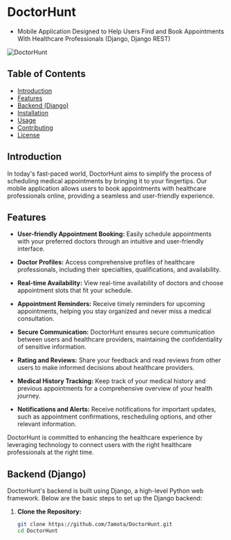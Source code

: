 # DoctorHunt

- Mobile Application Designed to Help Users Find and Book Appointments With Healthcare Professionals (Django, Django REST)

![DoctorHunt](https://github.com/7amota/DoctorHunt/blob/main/dh.jpg)

## Table of Contents

- [Introduction](#introduction)
- [Features](#features)
- [Backend (Django)](#backend-django)
- [Installation](#installation)
- [Usage](#usage)
- [Contributing](#contributing)
- [License](#license)

## Introduction

In today's fast-paced world, DoctorHunt aims to simplify the process of scheduling medical appointments by bringing it to your fingertips. Our mobile application allows users to book appointments with healthcare professionals online, providing a seamless and user-friendly experience.

## Features

- **User-friendly Appointment Booking:**
  Easily schedule appointments with your preferred doctors through an intuitive and user-friendly interface.

- **Doctor Profiles:**
  Access comprehensive profiles of healthcare professionals, including their specialties, qualifications, and availability.

- **Real-time Availability:**
  View real-time availability of doctors and choose appointment slots that fit your schedule.

- **Appointment Reminders:**
  Receive timely reminders for upcoming appointments, helping you stay organized and never miss a medical consultation.

- **Secure Communication:**
  DoctorHunt ensures secure communication between users and healthcare providers, maintaining the confidentiality of sensitive information.

- **Rating and Reviews:**
  Share your feedback and read reviews from other users to make informed decisions about healthcare providers.

- **Medical History Tracking:**
  Keep track of your medical history and previous appointments for a comprehensive overview of your health journey.

- **Notifications and Alerts:**
  Receive notifications for important updates, such as appointment confirmations, rescheduling options, and other relevant information.

DoctorHunt is committed to enhancing the healthcare experience by leveraging technology to connect users with the right healthcare professionals at the right time.

## Backend (Django)

DoctorHunt's backend is built using Django, a high-level Python web framework. Below are the basic steps to set up the Django backend:

1. **Clone the Repository:**
   ```bash
   git clone https://github.com/7amota/DoctorHunt.git
   cd DoctorHunt
